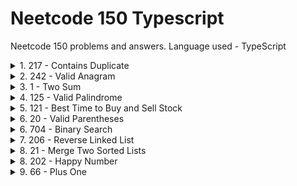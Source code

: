 # Neetcode 150 Typescript
Neetcode 150 problems and answers. Language used - TypeScript

<details>
  <summary>1. 217 - Contains Duplicate </summary>
  
  ### Given an integer array nums, return true if any value appears at least twice in the array, and return false if every element is distinct.

  **Answer 1**
  ```ts
    // Using N^2 Loops
    function containsDuplicate(nums: number[]): boolean {
        for (let i = 0; i < nums.length; i++) {
            for (let j=i+1; j<= nums.length; j++) {
                if (nums[i] === nums [j]) {
                    return true;
                }
            }
        }
        return false;
    };
  ```

 **Answer 2**
  ```ts
    // Using Map
    function containsDuplicate(nums: number[]): boolean {
      const store = new Map();
      for (let i of nums) {
          if (store.has(i)) return true;
          else store.set(i, 1);
      }
      return false;
    };
  ```

 **Answer 3**
  ```ts
    // Using SET, has slight advantage over Map
    // Set is optimized to store duplication
    // In this case, we are not going to use the values of Map, so its unnecessary
    function containsDuplicate(nums: number[]): boolean {
      const seenNumbers = new Set<number>();
      for (const num of nums) {
          if (seenNumbers.has(num)) {
              return true; // If we've already seen the number, return true
          } else {
              seenNumbers.add(num); // Otherwise, add it to the set of seen numbers
          }
      }
      return false; // If we've gone through the loop without finding duplicates, return false
    }
  ```
</details>

<details>
  <summary>2. 242 - Valid Anagram </summary>
  
  ### Given two strings s and t, return true if t is an anagram of s, and false otherwise. An Anagram is a word or phrase formed by rearranging the letters of a different word or phrase, typically using all the original letters exactly once.

  **Answer 1**
  ```ts
    function isAnagram(s: string, t: string): boolean {
      // Using Map
      if (s.length !== t.length) return false;
  
      const store = new Map();
      for (let char of s) {
          const val = store.has(char) ? store.get(char) + 1 : 1;
          store.set(char, val);
      }
  
      for (let char of t) {
          if (store.has(char)) {
              const val = store.get(char);
              if (val <= 0) return false;
  
              store.set(char, val - 1);
          }
          else {
              return false;
          }
      }
      return true;
  };
  ```

 **Answer 2**
  ```ts
    function isAnagram(s: string, t: string): boolean {
      // Using Map, +/- map in single pass
      if (s.length !== t.length) return false;
  
      const store = new Map();
      for (let i = 0; i < s.length; i++) {
          store.set(s[i], (store.get(s[i]) || 0)  + 1);
          store.set(t[i], (store.get(t[i]) || 0) - 1);
      }
  
      for (let [_, v] of store) {
          if (v !== 0) return false;
      }
      return true;
  };
  ```
</details>

<details>
  <summary>3. 1 - Two Sum </summary>
  
  ### Given an array of integers nums and an integer target, return indices of the two numbers such that they add up to target. You may assume that each input would have exactly one solution, and you may not use the same element twice.

  **Answer 1**
  ```ts
    function twoSum(nums: number[], target: number): number[] {
    const store = new Map();
    const result: number[] = [];

    for(let [i, n] of nums.entries()) {
        const val = target - n;
        if (store.has(val)) {
            return [i, store.get(val)]
        }
        store.set(n, i);
    }

    return result;
};
  ```

 **Answer 2**
 - In case if we want to solve it without using HashMap, then use **Two pointers approach**, but that needs Sorting the array and we need to preserve the index by [(val1, index1), (val2, index2) ...] and it is not a best approach.
</details>

<details>
  <summary>4. 125 - Valid Palindrome </summary>
  
  ### A phrase is a palindrome if, after converting all uppercase letters into lowercase letters and removing all non-alphanumeric characters, it reads the same forward and backward. Alphanumeric characters include letters and numbers.

  **Answer 1**
  ```ts
    function isPalindrome(s: string): boolean {
      let i = 0;
      let j = s.length - 1;
  
      function isAlphanumeric(str) {
          return /^[a-zA-Z0-9]+$/.test(str);
      }
  
      while(i<j) {
          if (!isAlphanumeric(s[i])) {
              i++;
          }
          else if (!isAlphanumeric(s[j])) {
              j--;
          }
          else if (s[i].toLowerCase() === s[j].toLowerCase()) {
              i++;
              j--;
          }
          else {
              return false;
          }
      }
      return true;
      };
  };
  ```

 **Answer 2**
 - Clean the whole string initially and loop through
```ts
function isPalindrome(s: string): boolean {
    const str = s.replace(/[^0-9a-z]/gi, '').toLowerCase();
    let i = 0;
    let j = str.length - 1;

    while (i < j) {
        if (str[i] !== str[j]) return false;
        i++;
        j--;
    }

    return true;
};
```
</details>

<details>
  <summary>5. 121 - Best Time to Buy and Sell Stock </summary>
  
  ### You are given an array prices where prices[i] is the price of a given stock on the ith day. You want to maximize your profit by choosing a single day to buy one stock and choosing a different day in the future to sell that stock. Return the maximum profit you can achieve from this transaction. If you cannot achieve any profit, return 0.

  **Answer 1**
  ```ts
    // Sliding Window Approach
    function maxProfit(prices: number[]): number {
      let i = 0;
      let j = i + 1;
      let profit = 0;
  
      while(i < prices.length - 1) {
          if (prices[i] < prices[j]) {
              profit = Math.max(prices[j] - prices[i], profit);
              j++;
          }
          else {
              i = j;
              j = i + 1;
          }
      }
  
      return profit;
  };
  ```
</details>

<details>
  <summary>6. 20 - Valid Parentheses </summary>
  
  ### Given a string s containing just the characters '(', ')', '{', '}', '[' and ']', determine if the input string is valid.

  **Answer 1**
  ```ts
    function isValid(s: string): boolean {
      if (s.length % 2 !== 0) return false;
  
      const stk: string[] = [];
  
      for (let i = 0; i < s.length; i++) {
          if(s[i] === '('   || s[i] === '{' || s[i] === '['){
             stk.push(s[i]);
          }
          else {
              const p = stk.pop();
  
              if(s[i] === ')' && p !== '(' || s[i] === '}' && p !== '{'  || s[i] === ']' && p !== '[') {
                  return false;
              }
          }
      }
  
      return stk.length === 0;
  };
  ```
</details>

<details>
  <summary>6. 704 - Binary Search </summary>
  
  ### Given an array of integers nums which is sorted in ascending order, and an integer target, write a function to search target in nums. If target exists, then return its index. Otherwise, return -1.

  **Answer 1**
  ```ts
    function search(nums: number[], target: number): number {
      let low = 0;
      let high = nums.length - 1;
  
      while(low <= high) {
          let mid = Math.floor((low + high) / 2); // CAUTION but nitpick: enclose low + high with brackets.
          if (target === nums[mid]) return mid;
          else if (target > nums[mid]) {
              low = mid + 1;
          }
          else if (target < nums[mid]) {
              high = mid - 1;
          }
      }
  
      return -1;
  };
  ```
</details>

<details>
  <summary>7. 206 - Reverse Linked List </summary>
  
  ### Given the head of a singly linked list, reverse the list, and return the reversed list.

  **Answer 1**
  ```ts
    function reverseList(head: ListNode | null): ListNode | null {
        let currentNode = head;
        let prevNode = null;
    
        while(currentNode !== null) {
            let nextNode = currentNode.next;
            currentNode.next = prevNode;
            prevNode = currentNode;
            currentNode = nextNode;
        }
    
        return prevNode;
    };
  ```
</details>

<details>
  <summary>8. 21 - Merge Two Sorted Lists </summary>
  
  ### Merge the two lists into one sorted list. The list should be made by splicing together the nodes of the first two lists.

  **Answer 1**
  ```ts
    function mergeTwoLists(list1: ListNode | null, list2: ListNode | null): ListNode | null {
      const head: ListNode = new ListNode();
      let curr: ListNode = head;
  
      while(list1 !== null && list2 !== null) {
              if (list1.val < list2.val) {
                  curr.next = list1
                  list1 = list1.next
              }
              else {
                  curr.next = list2
                  list2 = list2.next
              }
  
          curr = curr.next;
      }
  
      curr.next = list1 || list2;
      
      return head.next;
  };
  ```
</details>

<details>
  <summary>8. 202 - Happy Number </summary>
  
  ### Write an algorithm to determine if a number n is happy.
  A happy number is a number defined by the following process:

  Starting with any positive integer, replace the number by the sum of the squares of its digits.
  Repeat the process until the number equals 1 (where it will stay), or it loops endlessly in a cycle which does not include 1.
  Those numbers for which this process ends in 1 are happy.
  Return true if n is a happy number, and false if not.

  **Answer 1**
  ```ts
    function isHappy(n: number): boolean {
      const seen = new Set();
  
      while(n !== 1) {
          let sum = 0;
          
          while(n > 0) {
              sum += (n%10) ** 2;
              n = Math.floor(n/10);
          }
  
          if (seen.has(sum)) {
              return false;
          }
          else {
              seen.add(sum);
              n = sum;
          }
      }
  
      return true;
  };
  ```
</details>

<details>
  <summary>9. 66 - Plus One </summary>
  
  ### You are given a large integer represented as an integer array digits, where each digits[i] is the ith digit of the integer. The digits are ordered from most significant to least significant in left-to-right order. The large integer does not contain any leading 0's.

  Increment the large integer by one and return the resulting array of digits.

  **Answer 1**
  ```ts
    function plusOne(digits: number[]): number[] {
      const len = digits.length;
  
      for (let i = len - 1; i >= 0; i--) {
          if (digits[i] < 9) {
              digits[i] += 1;
              return digits;
          }
          digits[i] = 0;
      }
  
      // If all digits were 9, we need to add an extra digit at the beginning
      digits.unshift(1);
      return digits;
  }
  ```
</details>
